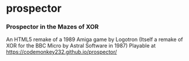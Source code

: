 # prospector
### Prospector in the Mazes of XOR
An HTML5 remake of a 1989 Amiga game by Logotron
(Itself a remake of XOR for the BBC Micro by Astral Software in 1987)
Playable at https://codemonkey232.github.io/prospector/

